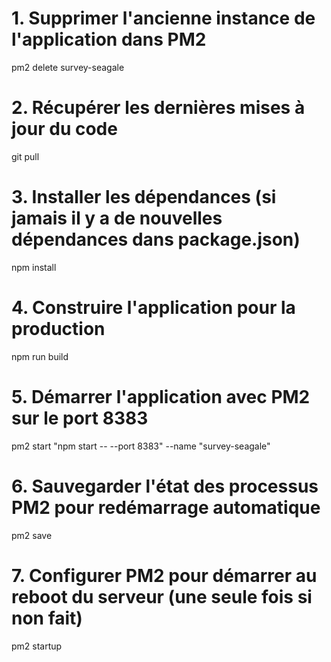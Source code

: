 # 1. Supprimer l'ancienne instance de l'application dans PM2
pm2 delete survey-seagale

# 2. Récupérer les dernières mises à jour du code
git pull

# 3. Installer les dépendances (si jamais il y a de nouvelles dépendances dans package.json)
npm install

# 4. Construire l'application pour la production
npm run build

# 5. Démarrer l'application avec PM2 sur le port 8383
pm2 start "npm start -- --port 8383" --name "survey-seagale"

# 6. Sauvegarder l'état des processus PM2 pour redémarrage automatique
pm2 save

# 7. Configurer PM2 pour démarrer au reboot du serveur (une seule fois si non fait)
pm2 startup
